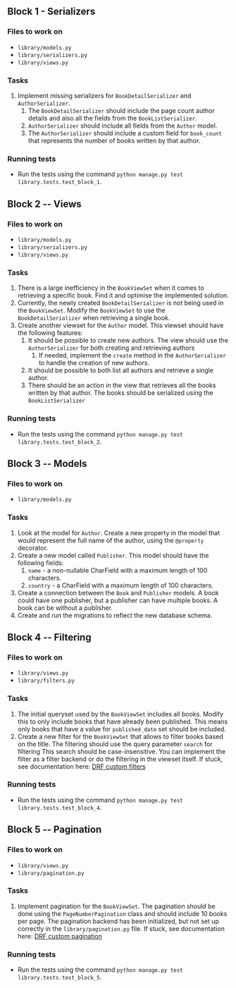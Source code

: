 

## Block 1 - Serializers

### Files to work on
- `library/models.py`
- `library/serializers.py`
- `library/views.py`

### Tasks
1. Implement missing serializers for `BookDetailSerializer` and `AuthorSerializer`. 
   1. The `BookDetailSerializer` should include the page count author details and also all the fields from the `BookListSerializer`.
   2. `AuthorSerializer` should include all fields from the `Author` model.
   3. The `AuthorSerializer` should include a custom field for `book_count` that represents the number of books written by that author.

### Running tests
- Run the tests using the command `python manage.py test library.tests.test_block_1`.

## Block 2 -- Views

### Files to work on
- `library/models.py`
- `library/serializers.py`
- `library/views.py`

### Tasks
1. There is a large inefficiency in the `BookViewSet` when it comes to retrieving a specific book. Find it and optimise the implemented solution.
2. Currently, the newly created `BookDetailSerializer` is not being used in the `BookViewSet`. Modify the `BookViewSet` to use the `BookDetailSerializer` when retrieving a single book.
3. Create another viewset for the `Author` model. This viewset should have the following features:
   1. It should be possible to create new authors. The view should use the `AuthorSerializer` for both creating and retrieving authors
      1. If needed, implement the `create` method in the `AuthorSerializer` to handle the creation of new authors.
   2. It should be possible to both list all authors and retrieve a single author.
   3. There should be an action in the view that retrieves all the books written by that author. The books should be serialized using the `BookListSerializer`

### Running tests
- Run the tests using the command `python manage.py test library.tests.test_block_2`.


## Block 3 -- Models

### Files to work on
- `library/models.py`

### Tasks
1. Look at the model for `Author`. Create a new property in the model that would represent the full name of the author, using the `@property` decorator.
2. Create a new model called `Publisher`. This model should have the following fields:
   1. `name` - a non-nullable CharField with a maximum length of 100 characters.
   2. `country` - a CharField with a maximum length of 100 characters.
3. Create a connection between the `Book` and `Publisher` models. A book could have one publisher, but a publisher can have multiple books. A book can be without a publisher.
4. Create and run the migrations to reflect the new database schema.


## Block 4 -- Filtering

### Files to work on
- `library/views.py`
- `library/filters.py`

### Tasks
1. The initial queryset used by the `BookViewSet` includes all books. Modify this to only include books that have already been published. This means only books that have a value for `published_date` set should be included.
2. Create a new filter for the `BookViewSet` that allows to filter books based on the title. The filtering should use the query parameter `search` for filtering This search should be case-insensitive. You can implement the filter as a filter backend or do the filtering in the viewset itself. If stuck, see documentation here: [DRF custom filters](https://www.django-rest-framework.org/api-guide/filtering/#custom-generic-filtering)

### Running tests
- Run the tests using the command `python manage.py test library.tests.test_block_4`.


## Block 5 -- Pagination

### Files to work on
- `library/views.py`
- `library/pagination.py`

### Tasks
1. Implement pagination for the `BookViewSet`. The pagination should be done using the `PageNumberPagination` class and should include 10 books per page. The pagination backend has been initialized, but not set up correctly in the `library/pagination.py` file. If stuck, see documentation here: [DRF custom pagination](https://www.django-rest-framework.org/api-guide/pagination/)

### Running tests
- Run the tests using the command `python manage.py test library.tests.test_block_5`.


